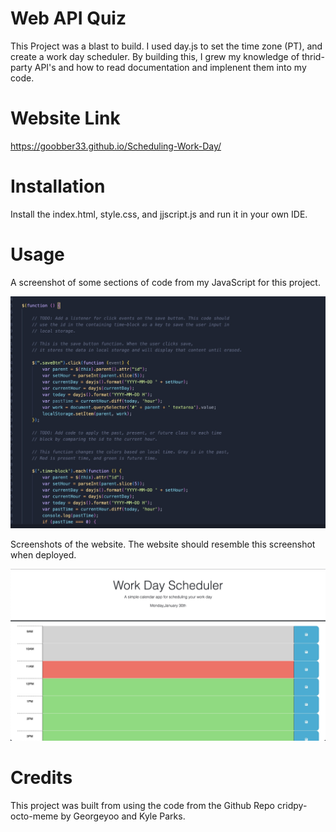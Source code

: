 # Web API Quiz

 This Project was a blast to build. I used day.js to set the time zone (PT), and create a work day scheduler. By building this, I grew my knowledge of thrid-party API's and how to read documentation and implenent them into my code.

# Website Link

https://goobber33.github.io/Scheduling-Work-Day/

# Installation

Install the index.html, style.css, and jjscript.js and run it in your own IDE. 

# Usage

 A screenshot of some sections of code from my JavaScript for this project. 

![JS](assets/images/JavaScript.jpg)

Screenshots of the website. The website should resemble this screenshot when deployed.

![first](assets/images/first.jpg)


# Credits

This project was built from using the code from the Github Repo cridpy-octo-meme by Georgeyoo and Kyle Parks.